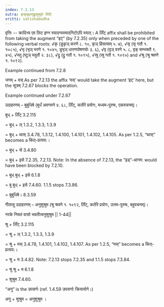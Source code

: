 ```yaml
---
index: 7.2.13
sutra: कृसृभृवृस्तुद्रुस्रुश्रुवो लिटि
vritti: satishabodha
---
```



वृत्तिः -- क्रादिभ्य एव लिट इण्न स्यादन्यस्मादनिटोऽपि स्यात्। A लिँट् affix shall be prohibited from taking the augment “इट्” (by 7.2.35) only when preceded by one of the following verbal roots: √कृ (डुकृञ् करणे ८. १०, कृञ् हिंसायाम् ५. ७), √सृ (सृ गतौ १. १०८५), √भृ (भृञ् भरणे १. १०४५, डुभृञ् धारणपोषणयोः ३. ६), √वृ (वृञ् वरणे ५. ८, वृङ् सम्भक्तौ ९. ४५), √स्तु (ष्टुञ् स्तुतौ २. ३८), √द्रु (द्रु गतौ १. १०९५), √स्रु (स्रु गतौ १. १०९०) and √श्रु (श्रु श्रवणे १. १०९२).


Example continued from 7.2.8


जगम् + वस् As per 7.2.13 the affix ‘वस्’ would take the augment ‘इट्’ here, but the सूत्रम् 7.2.67 blocks the operation.


Example continued under 7.2.67



उदाहरणम् – बुबुधिषे (बुधँ अवगमने ४. ६८, लिँट्, कर्तरि प्रयोगः, मध्यम-पुरुषः, एकवचनम्)।


बुध् + लिँट् 3.2.115

= बुध् + ल् 1.3.2, 1.3.3, 1.3.9

= बुध् + थास् 3.4.78, 1.3.12, 1.4.100, 1.4.101, 1.4.102, 1.4.105. As per 1.2.5, “थास्” becomes a कित्-प्रत्यय:।

= बुध् + से 3.4.80

= बुध् + इसे 7.2.35, 7.2.13. Note: In the absence of 7.2.13, the “इड्”-आगम: would have been blocked by 7.2.10.

= बुध् बुध् + इसे 6.1.8

= बु बुध् + इसे 7.4.60. 1.1.5 stops 7.3.86.

= बुबुधिषे। 8.3.59


गीतासु उदाहरणम् – अनुशुश्रुम (श्रु श्रवणे १. १०९२, लिँट्, कर्तरि प्रयोगः, उत्तम-पुरुषः, बहुवचनम्)।

नरके नियतं वासो भवतीत्यनुशुश्रुम || 1-44||


श्रु + लिँट् 3.2.115

= श्रु + ल् 1.3.2, 1.3.3, 1.3.9

= श्रु + मस् 3.4.78, 1.4.101, 1.4.102, 1.4.107. As per 1.2.5, “मस्” becomes a कित्-प्रत्यय:।

= श्रु + म 3.4.82. Note: 7.2.13 stops 7.2.35 and 1.1.5 stops 7.3.84.

= श्रु श्रु + म 6.1.8

= शुश्रुम 7.4.60.

“अनु” is the उपसर्गः (ref. 1.4.59 उपसर्गाः क्रियायोगे।)

अनु + शुश्रुम = अनुशुश्रुम ।

